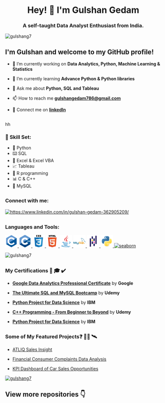 <h1 align="center">Hey! 👋 I'm Gulshan Gedam</h1>
<h3 align="center">A self-taught Data Analyst Enthusiast from India.</h3>

<p align="left"> <img src="https://komarev.com/ghpvc/?username=gulshang7&label=Profile%20views&color=0e75b6&style=flat" alt="gulshang7" /> </p>

## I'm Gulshan and welcome to my GitHub profile!

- 🔭 I’m currently working on **Data Analytics, Python, Machine Learning & Statistics**

- 🌱 I’m currently learning **Advance Python & Python libraries**

- 💬 Ask me about **Python, SQL and Tableau**

- 📫 How to reach me **gulshangedam786@gmail.com**

- 🤝 Connect me on **[linkedIn](https://www.linkedin.com/in/gulshan-gedam-362905209/)**

##
hh

### 🧮 Skill Set:
- 🐍 Python
- ⌨️ SQL
- 🔢 Excel & Excel VBA
- 📈 Tableau 
- 🎯 R programming
- 📊 C & C++
- 📝 MySQL

##

<h3 align="left">Connect with me:</h3>
<p align="left">
<a href="https://linkedin.com/in/https://www.linkedin.com/in/gulshan-gedam-362905209/" target="blank"><img align="center" src="https://raw.githubusercontent.com/rahuldkjain/github-profile-readme-generator/master/src/images/icons/Social/linked-in-alt.svg" alt="https://www.linkedin.com/in/gulshan-gedam-362905209/" height="30" width="40" /></a>
</p>

##

<h3 align="left">Languages and Tools:</h3>
<p align="left"> <a href="https://www.cprogramming.com/" target="_blank" rel="noreferrer"> <img src="https://raw.githubusercontent.com/devicons/devicon/master/icons/c/c-original.svg" alt="c" width="40" height="40"/> </a> <a href="https://www.w3schools.com/cpp/" target="_blank" rel="noreferrer"> <img src="https://raw.githubusercontent.com/devicons/devicon/master/icons/cplusplus/cplusplus-original.svg" alt="cplusplus" width="40" height="40"/> </a> <a href="https://www.w3schools.com/css/" target="_blank" rel="noreferrer"> <img src="https://raw.githubusercontent.com/devicons/devicon/master/icons/css3/css3-original-wordmark.svg" alt="css3" width="40" height="40"/> </a> <a href="https://www.w3.org/html/" target="_blank" rel="noreferrer"> <img src="https://raw.githubusercontent.com/devicons/devicon/master/icons/html5/html5-original-wordmark.svg" alt="html5" width="40" height="40"/> </a> <a href="https://www.java.com" target="_blank" rel="noreferrer"> <img src="https://raw.githubusercontent.com/devicons/devicon/master/icons/java/java-original.svg" alt="java" width="40" height="40"/> </a> <a href="https://www.mysql.com/" target="_blank" rel="noreferrer"> <img src="https://raw.githubusercontent.com/devicons/devicon/master/icons/mysql/mysql-original-wordmark.svg" alt="mysql" width="40" height="40"/> </a> <a href="https://pandas.pydata.org/" target="_blank" rel="noreferrer"> <img src="https://raw.githubusercontent.com/devicons/devicon/2ae2a900d2f041da66e950e4d48052658d850630/icons/pandas/pandas-original.svg" alt="pandas" width="40" height="40"/> </a> <a href="https://www.python.org" target="_blank" rel="noreferrer"> <img src="https://raw.githubusercontent.com/devicons/devicon/master/icons/python/python-original.svg" alt="python" width="40" height="40"/> </a> <a href="https://seaborn.pydata.org/" target="_blank" rel="noreferrer"> <img src="https://seaborn.pydata.org/_images/logo-mark-lightbg.svg" alt="seaborn" width="40" height="40"/> </a> </p>
<p align="left"> <img src="https://komarev.com/ghpvc/?username=gulshang7&label=Profile%20views&color=0e75b6&style=flat" alt="gulshang7" /> </p>

##
### My Certifications 📜 🎓 ✔️

- [**Google Data Analytics Professional Certificate**](https://coursera.org/verify/professional-cert/7VT98PG2P4R8) by **Google**

- [**The Ultimate SQL and MySQL Bootcamp**](https://www.udemy.com/certificate/UC-b1e249fb-be9f-4216-baf6-9b79d18ef39a/) by **Udemy**

- [**Python Project for Data Science**](https://coursera.org/verify/2ARCHADYUV8Z) by **IBM**

- [**C++ Programming - From Beginner to Beyond**](http://ude.my/UC-359e792c-291d-45db-a4f5-99ad77f44b80) by **Udemy**

- [**Python Project for Data Science**](https://coursera.org/verify/S9FRQSBNDQZZ) by **IBM**

##
### Some of My Featured Projects❓ 👨‍💻 🛰️

- [ATLIQ Sales Insight](https://github.com/gulshang7/ATLIQ_Sales_Insight_Data_Analysis_using_SQL_and_Tableau)

- [Financial Consumer Complaints Data Analysis](https://github.com/gulshang7/Financial-Consumer-Complaints-Data-Analysis-Using-Tableau-Dashboard)

- [KPI Dashboard of Car Sales Opportunities](https://github.com/gulshang7/KPI_Dashboard_of_Car_sales_Win_Loss_Data_Analysis_using_Excel_and_Tableau)

<p align="left"> <a href="https://github.com/ryo-ma/github-profile-trophy"><img src="https://github-profile-trophy.vercel.app/?username=gulshang7" alt="gulshang7" /></a> </p>

##

## View more repositories 👇
